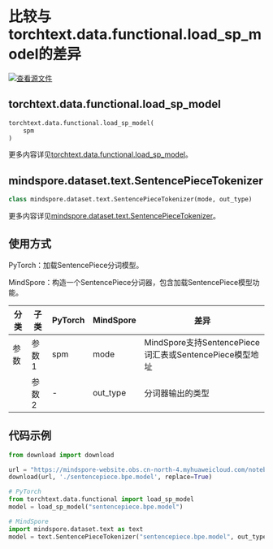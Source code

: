 # 比较与torchtext.data.functional.load_sp_model的差异

[![查看源文件](https://mindspore-website.obs.cn-north-4.myhuaweicloud.com/website-images/r2.3.0/resource/_static/logo_source.svg)](https://gitee.com/mindspore/docs/blob/r2.3.0/docs/mindspore/source_zh_cn/note/api_mapping/pytorch_diff/load_sp_model.md)

## torchtext.data.functional.load_sp_model

```python
torchtext.data.functional.load_sp_model(
    spm
)
```

更多内容详见[torchtext.data.functional.load_sp_model](https://pytorch.org/text/0.9.0/data_functional.html#load-sp-model)。

## mindspore.dataset.text.SentencePieceTokenizer

```python
class mindspore.dataset.text.SentencePieceTokenizer(mode, out_type)
```

更多内容详见[mindspore.dataset.text.SentencePieceTokenizer](https://www.mindspore.cn/docs/zh-CN/r2.3.0/api_python/dataset_text/mindspore.dataset.text.SentencePieceTokenizer.html#mindspore.dataset.text.SentencePieceTokenizer)。

## 使用方式

PyTorch：加载SentencePiece分词模型。

MindSpore：构造一个SentencePiece分词器，包含加载SentencePiece模型功能。

| 分类 | 子类 |PyTorch | MindSpore | 差异 |
| --- | ---   | ---   | ---        |---  |
|参数 | 参数1 | spm    | mode    | MindSpore支持SentencePiece词汇表或SentencePiece模型地址 |
|     | 参数2 | -    |out_type     | 分词器输出的类型 |

## 代码示例

```python
from download import download

url = "https://mindspore-website.obs.cn-north-4.myhuaweicloud.com/notebook/datasets/sentencepiece.bpe.model"
download(url, './sentencepiece.bpe.model', replace=True)

# PyTorch
from torchtext.data.functional import load_sp_model
model = load_sp_model("sentencepiece.bpe.model")

# MindSpore
import mindspore.dataset.text as text
model = text.SentencePieceTokenizer("sentencepiece.bpe.model", out_type=text.SPieceTokenizerOutType.STRING)
```
